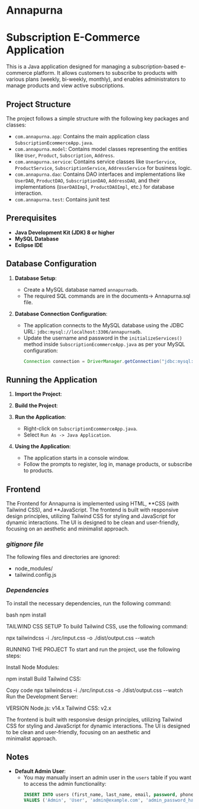 # Annapurna
# Subscription E-Commerce Application

This is a  Java application designed for managing a subscription-based e-commerce platform. It allows customers to subscribe to products with various plans (weekly, bi-weekly, monthly), and enables administrators to manage products and view active subscriptions.

## Project Structure

The project follows a simple structure with the following key packages and classes:

- `com.annapurna.app`: Contains the main application class `SubscriptionEcommerceApp.java`.
- `com.annapurna.model`: Contains model classes representing the entities like `User`, `Product`, `Subscription`, `Address`.
- `com.annapurna.service`: Contains service classes like `UserService`, `ProductService`, `SubscriptionService`, `AddressService` for business logic.
- `com.annapurna.dao`: Contains DAO interfaces and implementations like `UserDAO`, `ProductDAO`, `SubscriptionDAO`, `AddressDAO`, and their implementations (`UserDAOImpl`, `ProductDAOImpl`, etc.) for database interaction.
- `com.annapurna.test`: Contains junit test

## Prerequisites

- **Java Development Kit (JDK) 8 or higher**
- **MySQL Database** 
- **Eclipse IDE** 

## Database Configuration

1. **Database Setup**:
    - Create a MySQL database named `annapurnadb`.
    - The required SQL commands are in the documents-> Annapurna.sql file.
    

2. **Database Connection Configuration**:
    - The application connects to the MySQL database using the JDBC URL: `jdbc:mysql://localhost:3306/annapurnadb`.
    - Update the username and password in the `initializeServices()` method inside `SubscriptionEcommerceApp.java` as per your MySQL configuration:
      ```java
      Connection connection = DriverManager.getConnection("jdbc:mysql://localhost:3306/annapurnadb", "your_username", "your_password");
      ```

## Running the Application

1. **Import the Project**:

2. **Build the Project**:

3. **Run the Application**:
    - Right-click on `SubscriptionEcommerceApp.java`.
    - Select `Run As -> Java Application`.

4. **Using the Application**:
    - The application starts in a console window.
    - Follow the prompts to register, log in, manage products, or subscribe to products.
## Frontend
The Frontend for Annapurna is implemented using HTML, **CSS (with Tailwind CSS), and **JavaScript.
The frontend is built with responsive design principles, utilizing Tailwind CSS for styling and JavaScript for dynamic interactions. The UI is designed to be clean and user-friendly, focusing on an aesthetic and minimalist approach.

### *gitignore file*
The following files and directories are ignored:

- node_modules/
- tailwind.config.js

### *Dependencies*
To install the necessary dependencies, run the following command:

bash
npm install


TAILWIND CSS SETUP
To build Tailwind CSS, use the following command:

npx tailwindcss -i ./src/input.css -o ./dist/output.css --watch

RUNNING THE PROJECT
To start and run the project, use the following steps:

Install Node Modules:

npm install
Build Tailwind CSS:

Copy code
npx tailwindcss -i ./src/input.css -o ./dist/output.css --watch
Run the Development Server:

VERSION
Node.js: v14.x
Tailwind CSS: v2.x


The frontend is built with responsive design principles, utilizing Tailwind CSS for styling and JavaScript for dynamic interactions. The UI is designed to be clean and user-friendly, focusing on an aesthetic and minimalist approach.


## Notes

- **Default Admin User**:
    - You may manually insert an admin user in the `users` table if you want to access the admin functionality:
      ```sql
      INSERT INTO users (first_name, last_name, email, password, phone, role) 
      VALUES ('Admin', 'User', 'admin@example.com', 'admin_password_hash', '1234567890', 'ADMIN');
      ```
